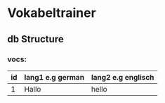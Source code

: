 # Vokabeltrainer

## db Structure

### vocs: 
| id | lang1 e.g german |lang2 e.g englisch|
| :-- | :-------------------------  | :------------------------ |
| 1  | Hallo                       | hello                      |

